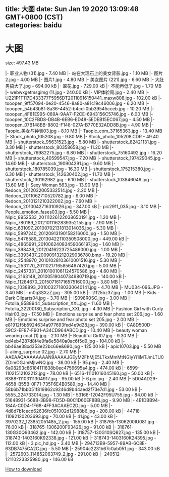 
title: 大图
date: Sun Jan 19 2020 13:09:48 GMT+0800 (CST)    
categories: baidu
---

# 大图
size: 497.43 MB
 
 
|- 职业人物 (31).jpg - 7.40 MB
|- 站在大理石上的美女背影.jpg - 1.10 MB
|- 图片2.jpg - 4.00 MB
|- 图片1.jpg - 4.80 MB
|- 美女图片 (221).jpg - 6.60 MB
|- 大肚男搞大了.jpg - 694.00 kB
|- 翠花.jpg - 729.00 kB
|- 不能再低了.jpg - 1.70 MB
|- webwxgetmsgimg (1).jpg - 240.00 kB
|- VIP体验周.jpg - 2.40 MB
|- U221P1T117D433377F5956DT20110916150441_maxw808.jpg - 102.00 kB
|- tooopen_9ff57094-0e20-4546-8a80-a81c19c46006.jpg - 6.20 MB
|- tooopen_54b43b8f-8a36-4452-b4cd-0bb39545cceb.jpg - 10.20 MB
|- tooopen_4F81E995-089A-9AA7-F2CE-6943156C5746.jpg - 6.00 MB
|- tooopen_10C2FBD8-DB4B-6EB6-ED48-5EDEB15EC067.jpg - 4.50 MB
|- tooopen_07B148BB-8802-F148-027A-B770E32ADD8B.jpg - 4.90 MB
|- Taopic_美女与钟表03.jpg - 8.10 MB
|- Taopic_com_37165363.jpg - 13.40 MB
|- Stock_photo_105208.jpg - 9.80 MB
|- Stock_photo_105208.CDR - 49.40 MB
|- shutterstock_95631523.jpg - 5.80 MB
|- shutterstock_82421131.jpg - 3.30 MB
|- shutterstock_80358658.jpg - 11.20 MB
|- shutterstock_76982275.jpg - 6.80 MB
|- shutterstock_75160492.jpg - 16.20 MB
|- shutterstock_40599547.jpg - 7.20 MB
|- shutterstock_197429045.jpg - 14.60 MB
|- shutterstock_190904291.jpg - 9.60 MB
|- shutterstock_180785039.jpg - 16.30 MB
|- shutterstock_175215380.jpg - 6.30 MB
|- shutterstock_142630402.jpg - 11.70 MB
|- shutterstock_130192982.jpg - 6.10 MB
|- shutterstock_103846049.jpg - 13.60 MB
|- Sexy Woman 563.jpg - 13.90 MB
|- Redocn_2012032005332514.jpg - 2.20 MB
|- Redocn_2011062710520782.jpg - 6.00 MB
|- Redocn_2010121210322002.jpg - 7.60 MB
|- Redocn_2010042716310926.jpg - 347.00 kB
|- pic2911_035.jpg - 3.10 MB
|- People_emotion_fases03.jpg - 5.50 MB
|- Nipic_8952533_20111226122038650191.jpg - 1.20 MB
|- Nipic_780189_20121011162839352155.jpg - 7.90 MB
|- Nipic_631097_20100702131813014036.jpg - 5.30 MB
|- Nipic_5997240_20120913190158216000.jpg - 1.50 MB
|- Nipic_5476589_20130422110350508000.jpg - 449.00 kB
|- Nipic_4865991_20100624083459066197.jpg - 1.60 MB
|- Nipic_398436_20120416223725486000.jpg - 1.00 MB
|- Nipic_3393437_20090913212029036780.bmp - 19.20 MB
|- Nipic_2548970_20101028103610001516.jpg - 5.30 MB
|- Nipic_2531170_20110217165856467420.jpg - 5.00 MB
|- Nipic_2457331_20101001061124570586.jpg - 4.60 MB
|- Nipic_2163148_20100519040734980719.jpg - 140.00 kB
|- Nipic_11284670_20150716171657516000.jpg - 3.80 MB
|- Nipic_1038893_20100327180330640141.jpg - 4.70 MB
|- MU034-096.JPG - 3.40 MB
|- m0q3SXzZ.jpg - 305.00 kB
|- lj1125bz37.jpg - 1.00 MB
|- Kids - Dark Cliparts04.jpg - 3.70 MB
|- IS098R0SC.jpg - 3.00 MB
|- Fotolia_9588944_Subscription_XXL.jpg - 11.60 MB
|- Fotolia_32200180_Subscription_XXL.jpg - 4.30 MB
|- Fashion Girl with Curly Hair03.jpg - 17.50 MB
|- Emotions surprise and fear photo set 206.jpg - 1.60 MB
|- Emotions surprise and fear photo set 205.jpg - 2.00 MB
|- e81912f5b5924634a977693fed4e9d28.jpg - 390.00 kB
|- CA8D500D-59C2-EF87-F901-A34CD964ABCD.jpg - 10.40 MB
|- beauty woman wearing coat (1).jpg - 2.10 MB
|- Beautiful Girl07.jpg - 9.30 MB
|- bd4eb4287d8f4e9fa6e5840a0ac6f5d9.jpg - 104.00 kB
|- bb46ae38xd353e22bc66e&690.jpg - 125.00 kB
|- apic10703.jpg - 5.50 MB
|- aiimg_surprise 02.jpg - 2.70 MB
|- AAEAAQAAAAAAAAN9AAAAJGEyM2FhMjE5LTkxMmMtNGIyYi1iMTJmLTU0ZDlmOGJmMjIwNQ.jpg - 36.00 kB
|- 95.png - 2.40 MB
|- 6a08293c86184111838b0ec4756695a4.jpg - 474.00 kB
|- 6599-11021512102212.jpg - 78.00 kB
|- 6516-11101016045160.jpg - 50.00 kB
|- 6388-11103111304917.jpg - 95.00 kB
|- 6.pic.jpg - 2.40 MB
|- 5D04AD29-4658-B55B-0F71-735F6E4B0589.jpg - 14.40 MB
|- 58b6b71bb051f819862c9246d9b44aed2f73e7d1.jpg - 53.00 kB
|- 5555_224733014.jpg - 1.30 MB
|- 53166-12042F95U755.jpg - 84.00 kB
|- 51648931-568B-3B98-FD5D-B0C1D60EF8BB.jpg - 9.90 MB
|- 4E1DBB94-184A-C0D4-1F68-4FF3ACAAEC2D.jpg - 5.00 MB
|- 4d8d7b1cecd62636fc051002d12988b6.jpg - 208.00 kB
|- 44718-11092120203693.jpg - 70.00 kB
|- 41.jpg - 43.00 kB
|- 3970232_123852051485_2.jpg - 155.00 kB
|- 318765-1306200IU081.jpg - 76.00 kB
|- 318765-1306200F93426.jpg - 91.00 kB
|- 318761-130G30Q93462.jpg - 142.00 kB
|- 318757-130G10SQ827.jpg - 135.00 kB
|- 318743-1403160K92338.jpg - 121.00 kB
|- 318743-1403160K24395.jpg - 112.00 kB
|- 3.pic_hd.jpg - 3.40 MB
|- 294713B9-5957-89AB-6C8E-63DB7475CA2C.jpg - 5.50 MB
|- 25904c2231b67c0ab051.jpg - 343.00 kB
|- 2572603_114852063749_2.jpg - 291.00 kB
|- 240512-12110223325980.jpg - 146.00 kB

[How to download](https://bpcam.bemobtrk.com/go/2ceec3aa-1ca2-46d6-b9ff-aaa5c184517c?jno=123)
